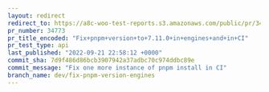 ```yaml
---
layout: redirect
redirect_to: https://a8c-woo-test-reports.s3.amazonaws.com/public/pr/34773/api/index.html
pr_number: 34773
pr_title_encoded: "Fix+pnpm+version+to+7.11.0+in+engines+and+in+CI"
pr_test_type: api
last_published: "2022-09-21 22:58:12 +0000"
commit_sha: 7d9f486d86bcb3907942a37adbc70c974ddbc89e
commit_message: "Fix one more instance of pnpm install in CI"
branch_name: dev/fix-pnpm-version-engines
---
```

